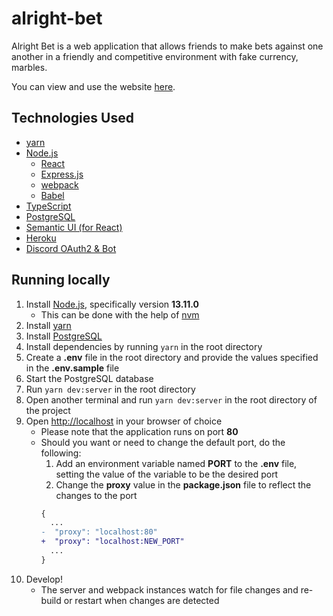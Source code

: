 # alright-bet

Alright Bet is a web application that allows friends to make bets against one
another in a friendly and competitive environment with fake currency, marbles.

You can view and use the website [here](https://kirinpatel-alright-bet.herokuapp.com/).

## Technologies Used

- [yarn](https://yarnpkg.com/)
- [Node.js](https://nodejs.org/en/)
  - [React](https://reactjs.org/)
  - [Express.js](https://expressjs.com/)
  - [webpack](https://webpack.js.org/)
  - [Babel](https://babeljs.io/)
- [TypeScript](https://www.typescriptlang.org/)
- [PostgreSQL](https://www.postgresql.org/)
- [Semantic UI (for React)](https://react.semantic-ui.com/)
- [Heroku](https://www.heroku.com/)
- [Discord OAuth2 & Bot](https://discord.com/developers)

## Running locally

1. Install [Node.js](https://nodejs.org/en/), specifically version **13.11.0**
    - This can be done with the help of [nvm](https://github.com/nvm-sh/nvm)
2. Install [yarn](https://yarnpkg.com/)
3. Install [PostgreSQL](https://www.postgresql.org/)
4. Install dependencies by running `yarn` in the root directory
5. Create a **.env** file in the root directory and provide the values specified in the **.env.sample** file
6. Start the PostgreSQL database
7. Run `yarn dev:server` in the root directory
8. Open another terminal and run `yarn dev:server` in the root directory of the project
9. Open [http://localhost](http://localhost) in your browser of choice
    - Please note that the application runs on port **80**
    - Should you want or need to change the default port, do the following:
        1. Add an environment variable named **PORT** to the **.env** file, setting the value of the variable to be the desired port
        2. Change the **proxy** value in the **package.json** file to reflect the changes to the port
        ```diff
        {
          ...
        -  "proxy": "localhost:80"
        +  "proxy": "localhost:NEW_PORT"
          ...
        }
        ```
10. Develop!
    - The server and webpack instances watch for file changes and re-build or restart when changes are detected